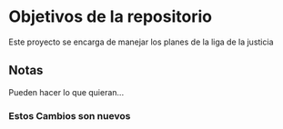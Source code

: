 # Objetivos de la repositorio

Este proyecto se encarga de manejar los planes de la liga de la justicia


## Notas
Pueden hacer lo que quieran...


### Estos Cambios son nuevos
